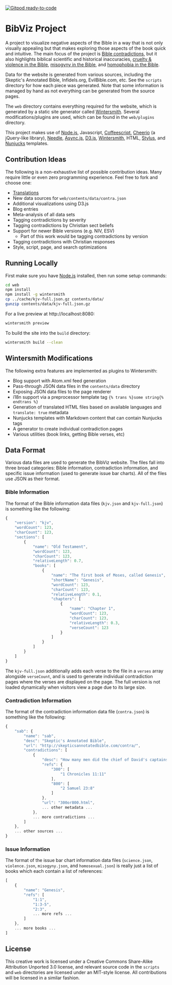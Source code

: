 [![Gitpod ready-to-code](https://img.shields.io/badge/Gitpod-ready--to--code-blue?logo=gitpod)](https://gitpod.io/#https://github.com/bibviz/bibviz)

BibViz Project
==============
A project to visualize negative aspects of the Bible in a way that is not only visually appealing but that makes exploring those aspects of the book quick and intuitive. The main focus of the project is [Bible contradictions](http://bibviz.com/), but it also highlights biblical scientific and historical inaccuracies, [cruelty & violence in the Bible](http://bibviz.com/), [misogyny in the Bible](http://bibviz.com/), and [homophobia in the Bible](http://bibviz.com/).

Data for the website is generated from various sources, including the Skeptic's Annotated Bible, Infidels.org, EvilBible.com, etc. See the `scripts` directory for how each piece was generated. Note that some information is managed by hand as not everything can be generated from the source pages.

The `web` directory contains everything required for the website, which is generated by a static site generator called [Wintersmith](http://wintersmith.io/). Several modifications/plugins are used, which can be found in the `web/plugins` directory.

This project makes use of [Node.js](http://nodejs.org/), Javascript, [Coffeescript](http://coffeescript.org/), [Cheerio](https://github.com/MatthewMueller/cheerio) (a jQuery-like library), [Needle](https://github.com/tomas/needle), [Async.js](https://github.com/caolan/async), [D3.js](http://d3js.org/), [Wintersmith](http://wintersmith.io/), HTML, [Stylus](http://learnboost.github.io/stylus/), and [Nunjucks](http://nunjucks.jlongster.com/) templates.

Contribution Ideas
------------------
The following is a non-exhaustive list of possible contribution ideas. Many require little or even zero programming experience. Feel free to fork and choose one:

 * [Translations](http://bibviz.com/translate.html)
 * New data sources for `web/contents/data/contra.json`
 * Additional visualizations using D3.js
 * Blog entries
 * Meta-analysis of all data sets
 * Tagging contradictions by severity
 * Tagging contradictions by Christian sect beliefs
 * Support for newer Bible versions (e.g. NIV, ESV)
   * Part of this work would be tagging contradictions by version
 * Tagging contradictions with Christian responses
 * Style, script, page, and search optimizations

Running Locally
---------------
First make sure you have [Node.js](http://nodejs.org/) installed, then run some setup commands:

```bash
cd web
npm install
npm install -g wintersmith
cp ../cache/kjv-full.json.gz contents/data/
gunzip contents/data/kjv-full.json.gz
```

For a live preview at http://localhost:8080:

```bash
wintersmith preview
```

To build the site into the `build` directory:

```bash
wintersmith build --clean
```

Wintersmith Modifications
-------------------------
The following extra features are implemented as plugins to Wintersmith:

 * Blog support with Atom.xml feed generation
 * Pass-through JSON data files in the `contents/data` directory
 * Exposing JSON data files to the page renderer
 * i18n support via a preprocessor template tag `{% trans %}some string{% endtrans %}`
 * Generation of translated HTML files based on available languages and `translate: true` metadata
 * Nunjucks templates with Markdown content that can contain Nunjucks tags
 * A generator to create individual contradiction pages
 * Various utilities (book links, getting Bible verses, etc)

Data Format
-----------
Various data files are used to generate the BibViz website. The files fall into three broad categories: Bible information, contradiction information, and specific issue information (used to generate issue bar charts). All of the files use JSON as their format.

### Bible Information
The format of the Bible information data files (`kjv.json` and `kjv-full.json`) is something like the following:

```javascript
{
    "version": "kjv",
    "wordCount": 123,
    "charCount": 123,
    "sections": [
        {
            "name": "Old Testament",
            "wordCount": 123,
            "charCount": 123,
            "relativeLength": 0.7,
            "books": [
                {
                    "name": "The first book of Moses, called Genesis",
                    "shortName": "Genesis",
                    "wordCount": 123,
                    "charCount": 123,
                    "relativeLength": 0.1,
                    "chapters": [
                        {
                            "name": "Chapter 1",
                            "wordCount": 123,
                            "charCount": 123,
                            "relativeLength": 0.3,
                            "verseCount": 123
                        }
                    ]
                }
            ]
        }
    ]
}
```

The `kjv-full.json` additionally adds each verse to the file in a `verses` array alongside `verseCount`, and is used to generate individual contradiction pages where the verses are displayed on the page. The full version is not loaded dynamically when visitors view a page due to its large size. 

### Contradiction Information
The format of the contradiction information data file (`contra.json`) is something like the following:

```javascript
{
    "sab": {
        "name": "sab",
        "desc": "Skeptic's Annotated Bible",
        "url": "http://skepticsannotatedbible.com/contra/",
        "contradictions": [
            {
                "desc": "How many men did the chief of David's captains kill?",
                "refs": {
                    "300": [
                        "1 Chronicles 11:11"
                    ],
                    "800": [
                        "2 Samuel 23:8"
                    ]
                },
                "url": "300or800.html",
                ... other metadata ...
            },
            ... more contradictions ...
        ]
    },
    ... other sources ...
}
```

### Issue Information
The format of the issue bar chart information data files (`science.json`, `violence.json`, `misogyny.json`, and `homosexual.json`) is really just a list of books which each contain a list of references:

```javascript
[
    {
        "name": "Genesis",
        "refs": [
            "1:1",
            "1:3-5",
            "2:3",
            ... more refs ...
        ]
    },
    ... more books ...
]
```

License
-------
This creative work is licensed under a Creative Commons Share-Alike Attribution Unported 3.0 license, and relevant source code in the `scripts` and `web` directories are licensed under an MIT-style license. All contributions will be licensed in a similar fashion.
